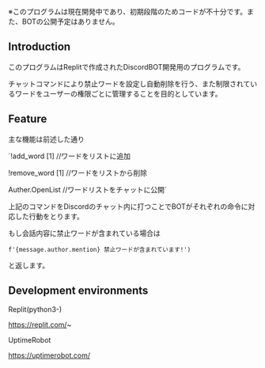 ※このプログラムは現在開発中であり、初期段階のためコードが不十分です。また、BOTの公開予定はありません。


## **Introduction**

このプログラムはReplitで作成されたDiscordBOT開発用のプログラムです。

チャットコマンドにより禁止ワードを設定し自動削除を行う、また制限されているワードをユーザーの権限ごとに管理することを目的としています。


## **Feature**

主な機能は前述した通り

`!add_word [1]    //ワードをリストに追加

 !remove_word [1] //ワードをリストから削除
 
 Auther.OpenList  //ワードリストをチャットに公開`

上記のコマンドをDiscordのチャット内に打つことでBOTがそれぞれの命令に対応した行動をとります。

もし会話内容に禁止ワードが含まれている場合は

`f'{message.author.mention} 禁止ワードが含まれています!')`

と返します。



## **Development environments**

Replit(python3-)


https://replit.com/~


UptimeRobot


https://uptimerobot.com/
